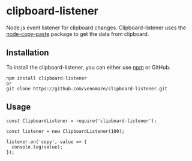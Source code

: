 # clipboard-listener

Node.js event listener for clipboard changes. Clipboard-listener uses the [node-copy-paste](https://github.com/xavi-/node-copy-paste) package to get the data from clipboard.

## Installation

To install the clipboard-listener, you can either use [npm](https://npmjs.com) or GitHub.

```
npm install clipboard-listener
or
git clone https://github.com/venomaze/clipboard-listener.git
```

## Usage

```
const ClipboardListener = require('clipboard-listener');

const listener = new ClipboardListener(100);

listener.on('copy', value => {
  console.log(value);
});
```
